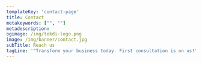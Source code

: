 ```yaml
---
templateKey: 'contact-page'
title: Contact
metakeywords: ["", ""]
metadescription: 
ogimage: /img/tekdi-logo.png
image: /img/banner/contact.jpg
subTitle: Reach us
tagLine: '"Transform your business today. First consultation is on us!"'
---
```



